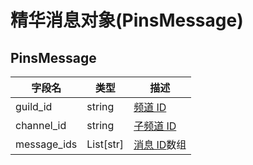 # 精华消息对象(PinsMessage)

## PinsMessage

| 字段名      | 类型     | 描述                        |
| ----------- | -------- | --------------------------- |
| guild_id    | string   | [频道 ID](./guild.md)       |
| channel_id  | string   | [子频道 ID](./channel.md)   |
| message_ids | List[str] | [消息 ID](./message.md)数组 |
